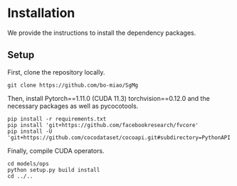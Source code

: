# Installation

We provide the instructions to install the dependency packages.


## Setup

First, clone the repository locally.

```
git clone https://github.com/bo-miao/SgMg
```

Then, install Pytorch==1.11.0 (CUDA 11.3) torchvision==0.12.0 and the necessary packages as well as pycocotools.
```
pip install -r requirements.txt 
pip install 'git+https://github.com/facebookresearch/fvcore' 
pip install -U 'git+https://github.com/cocodataset/cocoapi.git#subdirectory=PythonAPI'
```

Finally, compile CUDA operators.
```
cd models/ops
python setup.py build install
cd ../..
```
